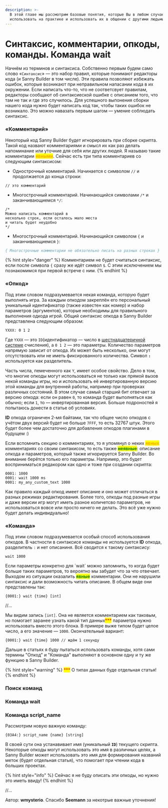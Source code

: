 ```yaml
---
description: >-
  В этой главе мы рассмотрим базовые понятия, которые Вы в любом случае будете
  использовать на практике и использовать их в общении с другими людьми.
---
```


# Синтаксис, комментарии, опкоды, команды. Команда wait

Начнём из терминов и синтаксиса. Собственно первым будем само  слово «`Синтаксис`» — это набор правил, которые понимают редакторы кода (и Sanny Builder в том числе). Эти правила позволяют избежать ошибок, которые возникают при неправильном напасании кода в их окружении. Если написать что-то, что не соответсвует правилам, редакторы сообщают об синтаксиеской ошибке с описанием того, что там не так и где это случилось. Для успешного выпонения сборки нашего кода нужно будет написать код так, чтобы таких ошибок не возникало. Это можно навазать первым шагом — умение соблюдать синтаксис.

### «Комментарий»

Некоторый код Sanny Builder будет игнорировать при сборке скрипта. Такой код назвают комментариями и смысл их как раз делать напоминание или уточние для себя или других людей. Я называю такие комментарии <mark style="color:orange;">**явными**</mark>. Сейчас есть три типа комментариев со следующим синтаксисом:

* Однострочный комментарий. Начинается с символом `//` и продолжается до конца строки:

```clike
// это комментарий
```

* Многострочный комментарий. Начинающийся символами `/*` и заканчивающиемся `*/`:

```clike
/*
Можно написать комментарий в
несколько строк, если осталось мало места
и читать будет неудобно
*/
```

* Многострочный комментарий. Начинающийся символом `{` и заканчивающиемся `}`:&#x20;

```pascal
{ Многострочные комментарии не обязательно писать на разных строках }
```

{% hint style="danger" %}
Комментарием не будет считаться синтаксис, если после символа `{` сразу же идёт символ `$`. С этим исключением мы познакомимся при первой встрече с ним.
{% endhint %}

### «Опкод»

Под этим словом подразумевается некая команда, которую будет выполнять игра. За каждым опкодом закреплён его персональный уникальный идентификатор (также известен как номер) и набор параметров (аргументов), которые необходимы для правильного выполнения одкода игрой. Общий синтаксис опкода в Sanny Builder представлена следующим образом:

```
YXXX: 0 1 2
```

Где `YXXX` — это `ID`(идентификатор — число в [шестнадцатеричной системе](https://ru.wikipedia.org/wiki/%D0%A8%D0%B5%D1%81%D1%82%D0%BD%D0%B0%D0%B4%D1%86%D0%B0%D1%82%D0%B5%D1%80%D0%B8%D1%87%D0%BD%D0%B0%D1%8F\_%D1%81%D0%B8%D1%81%D1%82%D0%B5%D0%BC%D0%B0\_%D1%81%D1%87%D0%B8%D1%81%D0%BB%D0%B5%D0%BD%D0%B8%D1%8F) счисления), а `0 1 2` — это параметры. Количество параметров напрямую зависит от опкода. Их может быть несколько, они могут отсутствовать или не иметь фиксированного количества. Символ **`:`** используется как разделитель.

Часть числа, пемеченного как `Y`, имеет особое свойство. Дело в том, что многие опкоды могут использоваться не только как прямой вызов некой команды игры, но и использовать её инвертированную версию этой команды для внутренней работы, например при проверках различных состояний. В этом случае самый старший бит отвечает за версию опкода: если он равен `0`, то команда будет выполняться как обычно; если `1`, то — инвертированная версия. Больше подроностей я попытаюсь донести в статье об условиях.

**ID** опкода ограничен 2-мя байтами, так что общее число опкодов с учётом двух версий будет не больше `7FFF`, то есть 32767 штук. Этого будет более чем достаточно для добавления опкодов плагинами в будущем :)

Если вспомнить секцию о комментариях, то я упомянул о неких <mark style="color:orange;">**явных**</mark> комментариях со своим синтакисом, то есть также <mark style="color:green;">**неявные**</mark>: описание опкода и параметров, который также игнорируется Sanny Builder. Во внимание берётся только его параметры. Например, это будет восприниматься редакором как одно и тоже при создании скрипта:

```
0001: 1000
0001: wait 1000 ms
0001: my_any_custom_text 1000
```

Как правило каждый опкод имеет описание и оно может отличаться в разных режимах редактирования. Более того, опкоды под разные игры и даже версии игр могут иметь разное количетсво параметров, не использоваться вовсе или просто ничего не делать. Это всё уже нужно будет делать индивидуально!

### «Команда»

Под этим словом подразумевается особый способ использования опкодов. В частности в синтаксисе команды не используется **ID** опкода, разделитель `:` и нет описаниня. Всё сводится к такому синтаксису:

```
wait 1000
```

Если параметры конкретно для \`wait\` можно запомнить, то когда будет больше таких параметров, то вероятно мы забудет что за что отвечает. Выходом из ситуации оказалить <mark style="color:green;">**явные**</mark> комментарии. Они не нарушили синтаксис и дали возможность читать описание. В общем виде они представлены так:

```
{0001:} wait {time} [int]
```



//...

Мы видим запись `[int]`. Она не является комментарием как таковым, но помогает заранее узнать какой тип данных<mark style="color:red;">\*\*\*</mark> параметра нужно использовать вместо этого блока. В примере выже типом будет целое число, а его значение — `1000`. Окончательный вариант:

```
{0001:} wait {time} 1000 // ждём 1 секунду
```

Дальше в статьях я буду пытаться использовать команды, хотя сами термины "Опкод" и "Команда" выполняют в основном одну и ту же функцию в Sanny Builder.

{% hint style="warning" %}
<mark style="color:red;">\*\*\*</mark> О типах данных буде отдельная статья!
{% endhint %}

### Поиск команд









### Команда wait

### Команда script\_name

Рассмотрим новую важную команду:

```
{03A4:} script_name {name} [string]
```

В своей сути она устанавивает имя (уникальный **`ID`**) текущего скрипта. Некоторые опкоды могут использовать это имя в различных целях, а Sanny Builder может использовать это имя для формирования названий меток (будет отдельная статья), что помогает при чтении кода в больших проектах.

{% hint style="info" %}
&#x20;Сейчас я не буду описать эти опкоды, но нужно это иметь ввиду!
{% endhint %}



//...



Автор: **wmysterio**. Спасибо **Seemann** за некотрые важные уточнения!
